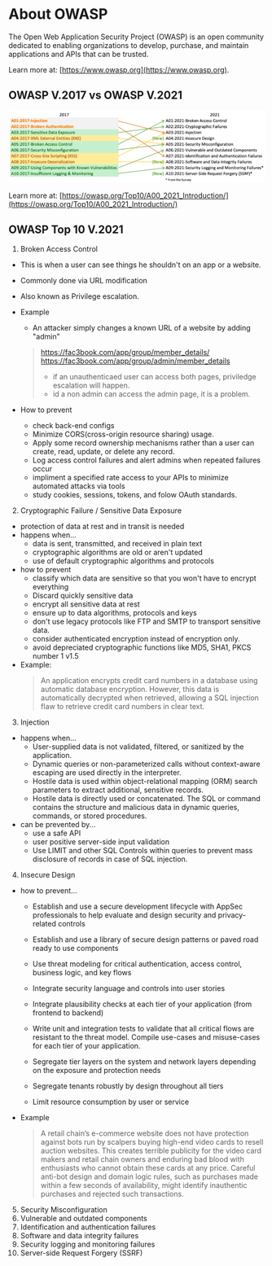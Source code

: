 # About OWASP

The Open Web Application Security Project (OWASP) is an open community dedicated to enabling organizations to develop, purchase, and maintain applications and APIs that can be trusted.

Learn more at: [https://www.owasp.org](https://www.owasp.org).

## OWASP V.2017 vs OWASP V.2021

![OWASP V.2017 vs OWASP V.2021](img/1_2017vs2021.png)

Learn more at: [https://owasp.org/Top10/A00_2021_Introduction/](https://owasp.org/Top10/A00_2021_Introduction/)

## OWASP Top 10 V.2021

1. Broken Access Control
- This is when a user can see things he shouldn't on an app or a website.
- Commonly done via URL modification
- Also known as Privilege escalation.
- Example
    - An attacker simply changes a known URL of a website by adding "admin"
    > https://fac3book.com/app/group/member_details/
    > https://fac3book.com/app/group/admin/member_details
    > - if an unauthenticaed user can access both pages, priviledge escalation will happen.
    > - id a non admin can access the admin page, it is a problem. 

- How to prevent
    - check back-end configs
    - Minimize CORS(cross-origin resource sharing) usage.
    - Apply some record ownership mechanisms rather than a user can create, read, update, or delete any record.
    - Log access control failures and alert admins when repeated failures occur
    - impliment a specified rate access to your APIs to minimize automated attacks via tools
    - study cookies, sessions, tokens, and folow OAuth standards.

2. Cryptographic Failure / Sensitive Data Exposure
- protection of data at rest and in transit is needed
- happens when...
    - data is sent, transmitted, and received in plain text
    - cryptographic algorithms are old or aren't updated
    - use of default cryptographic algorithms and protocols
- how to prevent
    - classify which data are sensitive so that you won't have to encrypt everything
    - Discard quickly sensitive data
    - encrypt all sensitive data at rest
    - ensure up to data algorithms, protocols and keys
    - don't use legacy protocols like FTP and SMTP to transport sensitive data.
    - consider authenticated encryption instead of encryption only.
    - avoid depreciated cryptographic functions like MD5, SHA1, PKCS number 1 v1.5
- Example:
    > An application encrypts credit card numbers in a database using automatic database encryption. However, this data is automatically decrypted when retrieved, allowing a SQL injection flaw to retrieve credit card numbers in clear text.

3. Injection
- happens when...
    - User-supplied data is not validated, filtered, or sanitized by the application.
    - Dynamic queries or non-parameterized calls without context-aware escaping are used directly in the interpreter.
    - Hostile data is used within object-relational mapping (ORM) search parameters to extract additional, sensitive records.
    - Hostile data is directly used or concatenated. The SQL or command contains the structure and malicious data in dynamic queries, commands, or stored procedures.
- can be prevented by...
    - use a safe API
    - user positive server-side input validation
    - Use LIMIT and other SQL Controls within queries to prevent mass disclosure of records in case of SQL injection.

4. Insecure Design

- how to prevent...
    - Establish and use a secure development lifecycle with AppSec professionals to help evaluate and design security and privacy-related controls

    - Establish and use a library of secure design patterns or paved road ready to use components

    - Use threat modeling for critical authentication, access control, business logic, and key flows

    - Integrate security language and controls into user stories

    - Integrate plausibility checks at each tier of your application (from frontend to backend)

    - Write unit and integration tests to validate that all critical flows are resistant to the threat model. Compile use-cases and misuse-cases for each tier of your application.

    - Segregate tier layers on the system and network layers depending on the exposure and protection needs

    - Segregate tenants robustly by design throughout all tiers

    - Limit resource consumption by user or service
- Example
    > A retail chain’s e-commerce website does not have protection against bots run by scalpers buying high-end video cards to resell auction websites. This creates terrible publicity for the video card makers and retail chain owners and enduring bad blood with enthusiasts who cannot obtain these cards at any price. Careful anti-bot design and domain logic rules, such as purchases made within a few seconds of availability, might identify inauthentic purchases and rejected such transactions.

5. Security Misconfiguration
6. Vulnerable and outdated components
7. Identification and authentication failures
8. Software and data integrity failures
9. Security logging and monitoring failures
10. Server-side Request Forgery (SSRF)